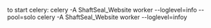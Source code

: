 
to start celery:
celery -A ShaftSeal_Website worker --loglevel=info --pool=solo
celery -A  ShaftSeal_Website worker --loglevel=infoy